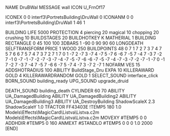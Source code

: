 NAME DruBWal
MESSAGE wall
ICON U_FrnOf17

ICONEX 0 0 interf3\PortretsBuilding\DruWall 0
ICONANM 0 0 interf3\PortretsBuilding\DruWall 1 46 1

BUILDING
LIFE 5000
PROTECTION 4 piercing 20 magical 10 chopping 20 crushing 10
BUILDSTAGES 20
BUILDHOTKEY K
MATHERIAL 1 BUILDING
RECTANGLE 0 45 100 100
3DBARS 1 -90 0 90 90 60 
LONGDEATH
SELFTRANSFORM
PRICE 1 WOOD 250
BUILDPOINTS   48 0  7  1  7  2  7  3  7  4  7  5  7  6  6  7  5  7  4  7  3  7  2  7  1      7  0  1  -7  2  -7  3  -7  4  -7  5  -7  6  -6  7  -5  7  -4  7  -3  7  -2  7  -1      0  -7  -1  -7  -2  -7  -3  -7  -4  -7  -5  -7  -6  -6  -7  -5  -7  -4  -7  -3  -7  -2  -7  -1       -7  0  -1  7  -2  7  -3  7  -4  7  -5  7  -6  6  -7  5  -7  4  -7  3  -7  2  -7  1
NOFARM
VES 15
ADDSHOTRADIUS 100
ABILITY BuildStage_Dru
EXPA 10
KILLERAWARD             GOLD 4
KILLERAWARDRANDOM       GOLD 1
SELECT_SOUND interface_click
BORN_SOUND building_ready
UPG_SOUND upgrade_druid

DEATH_SOUND building_death
CYLINDER 60 70
ABILITY UA_DamagedBuilding
ABILITY UA_DamagedBuilding2
ABILITY UA_DamagedBuilding3
ABILITY UA_DestroyBuilding
ShadowScaleX 2.3
ShadowScaleY 1.0
TFACTOR FF43403E
!TEMP5 180 1.0 Models\Effects\MagicCard\Listva\Listva.c2m Models\Effects\MagicCard\Listva\Listva.c2m
MOVEXY  #TEMP5 0 0
ADDHDIR #TEMP5 0 160
ANMEXT #STANDLO #TEMP5 0 0 0 1.0 2000
[END]
